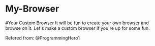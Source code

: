 # My-Browser
#Your Custom Browser
It will be fun to create your own browser and browse on it. Let's make a custom browser if you're up for some fun.

Refered from: @ProgrammingHero1

